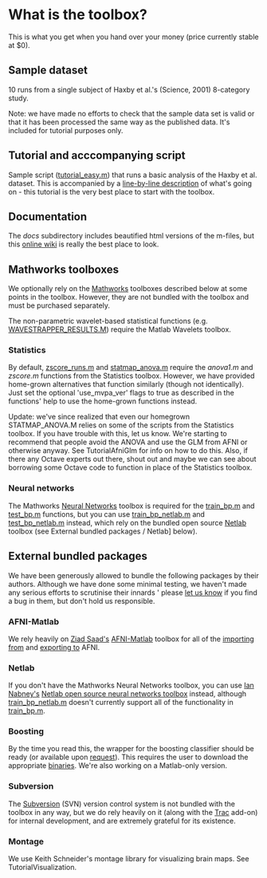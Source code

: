 # What is the toolbox? #

This is what you get when you hand over your money (price currently stable at $0).


## Sample dataset ##

10 runs from a single subject of Haxby et al.'s (Science, 2001) 8-category study.

Note: we have made no efforts to check that the sample data set is valid or that it has been processed the same way as the published data. It's included for tutorial purposes only.


## Tutorial and acccompanying script ##

Sample script ([tutorial\_easy.m](http://code.google.com/p/princeton-mvpa-toolbox/source/browse/trunk/core/tutorial_easy.m)) that runs a basic analysis of the Haxby et al. dataset. This is accompanied by a [line-by-line description](TutorialIntro.md) of what's going on - this tutorial is the very best place to start with the toolbox.


## Documentation ##

The _docs_ subdirectory includes beautified html versions of the m-files, but this [online wiki](http://code.google.com/p/princeton-mvpa-toolbox/wiki/Manual) is really the best place to look.


## Mathworks toolboxes ##

We optionally rely on the [Mathworks](http://www.mathworks.com/) toolboxes described below at some points in the toolbox. However, they are not bundled with the toolbox and must be purchased separately.

The non-parametric wavelet-based statistical functions (e.g. [WAVESTRAPPER\_RESULTS.M](http://code.google.com/p/princeton-mvpa-toolbox/source/browse/trunk/core/learn/wavestrapper_results.m)) require the Matlab Wavelets toolbox.


### Statistics ###

By default, [zscore\_runs.m](http://code.google.com/p/princeton-mvpa-toolbox/source/browse/trunk/core/preproc/zscore_runs.m) and [statmap\_anova.m](http://code.google.com/p/princeton-mvpa-toolbox/source/browse/trunk/core/preproc/statmap_anova.m) require the _anova1.m_ and _zscore.m_ functions from the Statistics toolbox. However, we have provided home-grown alternatives that function similarly (though not identically). Just set the optional 'use\_mvpa\_ver' flags to true as described in the functions' help to use the home-grown functions instead.

Update: we've since realized that even our homegrown STATMAP\_ANOVA.M relies on some of the scripts from the Statistics toolbox. If you have trouble with this, let us know. We're starting to recommend that people avoid the ANOVA and use the GLM from AFNI or otherwise anyway. See TutorialAfniGlm for info on how to do this. Also, if there any Octave experts out there, shout out and maybe we can see about borrowing some Octave code to function in place of the Statistics toolbox.


### Neural networks ###

The Mathworks [Neural Networks](http://www.mathworks.com/products/neuralnet/) toolbox is required for the [train\_bp.m](http://code.google.com/p/princeton-mvpa-toolbox/source/browse/trunk/core/learn/train_bp.m) and [test\_bp.m](http://code.google.com/p/princeton-mvpa-toolbox/source/browse/trunk/core/learn/test_bp.m) functions, but you can use [train\_bp\_netlab.m](http://code.google.com/p/princeton-mvpa-toolbox/source/browse/trunk/core/learn/train_bp_netlab.m) and [test\_bp\_netlab.m](http://code.google.com/p/princeton-mvpa-toolbox/source/browse/trunk/core/learn/test_bp_netlab.m) instead, which rely on the bundled open source [Netlab](http://www.ncrg.aston.ac.uk/netlab/) toolbox (see External bundled packages / Netlab] below).


## External bundled packages ##

We have been generously allowed to bundle the following packages by their authors. Although we have done some minimal testing, we haven't made any serious efforts to scrutinise their innards ' please [let us know](#_Contact_details.md) if you find a bug in them, but don't hold us responsible.


### AFNI-Matlab ###

We rely heavily on [Ziad Saad's](http://afni.nimh.nih.gov/sscc/ziad) [AFNI-Matlab](http://afni.nimh.nih.gov/afni/matlab) toolbox for all of the [importing from](#_From_AFNI.md) and [exporting to](#_To_AFNI.md) AFNI.


### Netlab ###

If you don't have the Mathworks Neural Networks toolbox, you can use [Ian Nabney's](http://www.ncrg.aston.ac.uk/People/nabneyit/Welcome.html) [Netlab open source neural networks toolbox](http://www.ncrg.aston.ac.uk/netlab/) instead, although [train\_bp\_netlab.m](http://code.google.com/p/princeton-mvpa-toolbox/source/browse/trunk/core/learn/train_bp_netlab.m) doesn't currently support all of the functionality in [train\_bp.m](http://code.google.com/p/princeton-mvpa-toolbox/source/browse/trunk/core/learn/train_bp.m).


### Boosting ###

By the time you read this, the wrapper for the boosting classifier should be ready (or available upon [request](mailto:mvpa-toolbox@googlegroups.com)). This requires the user to download the appropriate [binaries](http://www.research.att.com/cgi-bin/access.cgi/as/vt/ext-software/www-ne-license.cgi'table.BoosTexter.binary). We're also working on a Matlab-only version.


### Subversion ###

The [Subversion](http://subversion.tigris.org/) (SVN) version control system is not bundled with the toolbox in any way, but we do rely heavily on it (along with the [Trac](http://trac.edgewall.org/) add-on) for internal development, and are extremely grateful for its existence.


### Montage ###

We use Keith Schneider's montage library for visualizing brain maps. See TutorialVisualization.